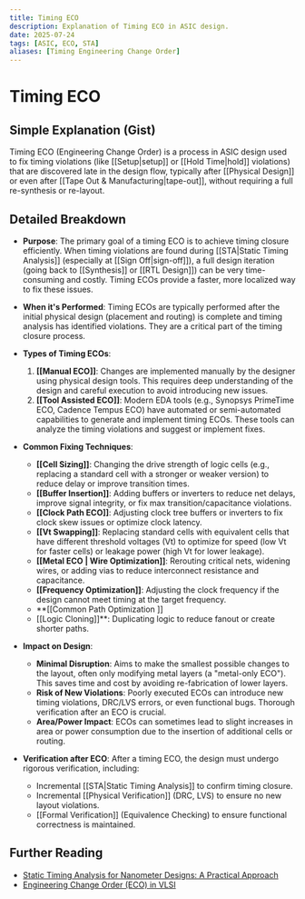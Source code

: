```yaml
---
title: Timing ECO
description: Explanation of Timing ECO in ASIC design.
date: 2025-07-24
tags: [ASIC, ECO, STA]
aliases: [Timing Engineering Change Order]
---
```


# Timing ECO

## Simple Explanation (Gist)
Timing ECO (Engineering Change Order) is a process in ASIC design used to fix timing violations (like [[Setup|setup]] or [[Hold Time|hold]] violations) that are discovered late in the design flow, typically after [[Physical Design]] or even after [[Tape Out & Manufacturing|tape-out]], without requiring a full re-synthesis or re-layout.

## Detailed Breakdown

*   **Purpose**: The primary goal of a timing ECO is to achieve timing closure efficiently. When timing violations are found during [[STA|Static Timing Analysis]] (especially at [[Sign Off|sign-off]]), a full design iteration (going back to [[Synthesis]] or [[RTL Design]]) can be very time-consuming and costly. Timing ECOs provide a faster, more localized way to fix these issues.

*   **When it's Performed**: Timing ECOs are typically performed after the initial physical design (placement and routing) is complete and timing analysis has identified violations. They are a critical part of the timing closure process.

*   **Types of Timing ECOs**:
    1.  **[[Manual ECO]]**: Changes are implemented manually by the designer using physical design tools. This requires deep understanding of the design and careful execution to avoid introducing new issues.
    2.  **[[Tool Assisted ECO]]**: Modern EDA tools (e.g., Synopsys PrimeTime ECO, Cadence Tempus ECO) have automated or semi-automated capabilities to generate and implement timing ECOs. These tools can analyze the timing violations and suggest or implement fixes.

*   **Common Fixing Techniques**:
    *   **[[Cell Sizing]]**: Changing the drive strength of logic cells (e.g., replacing a standard cell with a stronger or weaker version) to reduce delay or improve transition times.
    *   **[[Buffer Insertion]]**: Adding buffers or inverters to reduce net delays, improve signal integrity, or fix max transition/capacitance violations.
    *   **[[Clock Path ECO]]**: Adjusting clock tree buffers or inverters to fix clock skew issues or optimize clock latency.
    *   **[[Vt Swapping]]**: Replacing standard cells with equivalent cells that have different threshold voltages (Vt) to optimize for speed (low Vt for faster cells) or leakage power (high Vt for lower leakage).
    *   **[[Metal ECO | Wire Optimization]]**: Rerouting critical nets, widening wires, or adding vias to reduce interconnect resistance and capacitance.
    *   **[[Frequency Optimization]]**: Adjusting the clock frequency if the design cannot meet timing at the target frequency.
    *   **[[Common Path Optimization ]]
    *   [[Logic Cloning]]**: Duplicating logic to reduce fanout or create shorter paths.

*   **Impact on Design**:
    *   **Minimal Disruption**: Aims to make the smallest possible changes to the layout, often only modifying metal layers (a "metal-only ECO"). This saves time and cost by avoiding re-fabrication of lower layers.
    *   **Risk of New Violations**: Poorly executed ECOs can introduce new timing violations, DRC/LVS errors, or even functional bugs. Thorough verification after an ECO is crucial.
    *   **Area/Power Impact**: ECOs can sometimes lead to slight increases in area or power consumption due to the insertion of additional cells or routing.

*   **Verification after ECO**: After a timing ECO, the design must undergo rigorous verification, including:
    *   Incremental [[STA|Static Timing Analysis]] to confirm timing closure.
    *   Incremental [[Physical Verification]] (DRC, LVS) to ensure no new layout violations.
    *   [[Formal Verification]] (Equivalence Checking) to ensure functional correctness is maintained.

## Further Reading

*   [Static Timing Analysis for Nanometer Designs: A Practical Approach](https://www.amazon.com/Static-Timing-Analysis-Nanometer-Designs-J-Bhasker/dp/0387719257)
*   [Engineering Change Order (ECO) in VLSI](https://www.synopsys.com/glossary/eco.html)